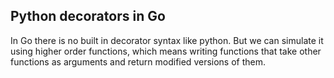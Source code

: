 ## Python decorators in Go

In Go there is no built in decorator syntax like python. But we can simulate it using higher order functions, which means writing functions that take other functions as arguments and return modified versions of them. 
